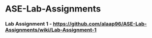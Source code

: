# ASE-Lab-Assignments
### Lab Assignment 1 - https://github.com/alaap96/ASE-Lab-Assignments/wiki/Lab-Assignment-1
